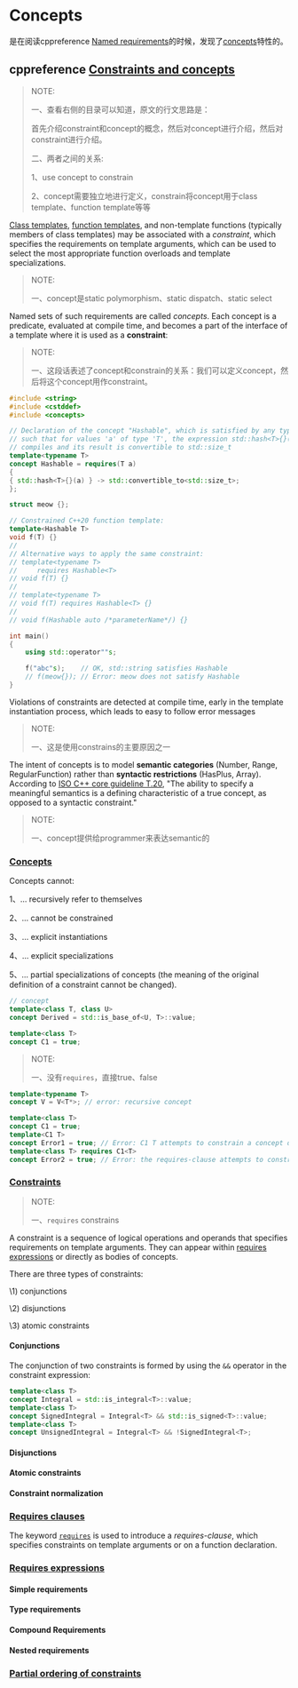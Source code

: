 # Concepts

是在阅读cppreference [Named requirements](https://en.cppreference.com/w/cpp/named_req)的时候，发现了[concepts](https://en.cppreference.com/w/cpp/language/constraints)特性的。



## cppreference [Constraints and concepts](https://en.cppreference.com/w/cpp/language/constraints) 

> NOTE: 
>
> 一、查看右侧的目录可以知道，原文的行文思路是：
>
> 首先介绍constraint和concept的概念，然后对concept进行介绍，然后对constraint进行介绍。
>
> 二、两者之间的关系:
>
> 1、use concept to constrain
>
> 2、concept需要独立地进行定义，constrain将concept用于class template、function template等等

[Class templates](https://en.cppreference.com/w/cpp/language/class_template), [function templates](https://en.cppreference.com/w/cpp/language/function_template), and non-template functions (typically members of class templates) may be associated with a *constraint*, which specifies the requirements on template arguments, which can be used to select the most appropriate function overloads and template specializations.

> NOTE:
>
> 一、concept是static polymorphism、static dispatch、static select

Named sets of such requirements are called *concepts*. Each concept is a predicate, evaluated at compile time, and becomes a part of the interface of a template where it is used as a **constraint**:

> NOTE:
>
> 一、这段话表述了concept和constrain的关系：我们可以定义concept，然后将这个concept用作constraint。



```c++
#include <string>
#include <cstddef>
#include <concepts>

// Declaration of the concept "Hashable", which is satisfied by any type 'T'
// such that for values 'a' of type 'T', the expression std::hash<T>{}(a)
// compiles and its result is convertible to std::size_t
template<typename T>
concept Hashable = requires(T a)
{
{ std::hash<T>{}(a) } -> std::convertible_to<std::size_t>;
};

struct meow {};

// Constrained C++20 function template:
template<Hashable T>
void f(T) {}
//
// Alternative ways to apply the same constraint:
// template<typename T>
//     requires Hashable<T>
// void f(T) {}
//
// template<typename T>
// void f(T) requires Hashable<T> {}
//
// void f(Hashable auto /*parameterName*/) {}

int main()
{
    using std::operator""s;

    f("abc"s);    // OK, std::string satisfies Hashable
    // f(meow{}); // Error: meow does not satisfy Hashable
}
```

Violations of constraints are detected at compile time, early in the template instantiation process, which leads to easy to follow error messages

> NOTE:
>
> 一、这是使用constrains的主要原因之一



The intent of concepts is to model **semantic categories** (Number, Range, RegularFunction) rather than **syntactic restrictions** (HasPlus, Array). According to [ISO C++ core guideline T.20](https://github.com/isocpp/CppCoreGuidelines/blob/master/CppCoreGuidelines.md#t20-avoid-concepts-without-meaningful-semantics), "The ability to specify a meaningful semantics is a defining characteristic of a true concept, as opposed to a syntactic constraint."

> NOTE: 
>
> 一、concept提供给programmer来表达semantic的



### [Concepts](https://en.cppreference.com/w/cpp/language/constraints#Concepts)



Concepts cannot:

1、... recursively refer to themselves 

2、... cannot be constrained

3、... explicit instantiations

4、... explicit specializations

5、... partial specializations of concepts (the meaning of the original definition of a constraint cannot be changed).



```c++
// concept
template<class T, class U>
concept Derived = std::is_base_of<U, T>::value;

template<class T>
concept C1 = true;
```

> NOTE:
>
> 一、没有`requires`，直接true、false



```c++
template<typename T>
concept V = V<T*>; // error: recursive concept
```



```c++
template<class T>
concept C1 = true;
template<C1 T>
concept Error1 = true; // Error: C1 T attempts to constrain a concept definition
template<class T> requires C1<T>
concept Error2 = true; // Error: the requires-clause attempts to constrain a concept
```





### [Constraints](https://en.cppreference.com/w/cpp/language/constraints#Constraints)

> NOTE:
>
> 一、`requires` constrains

A constraint is a sequence of logical operations and operands that specifies requirements on template arguments. They can appear within [requires expressions](https://en.cppreference.com/w/cpp/language/requires) or directly as bodies of concepts.

There are three types of constraints:

\1) conjunctions

\2) disjunctions

\3) atomic constraints



#### Conjunctions

The conjunction of two constraints is formed by using the `&&` operator in the constraint expression:

```c++
template<class T>
concept Integral = std::is_integral<T>::value;
template<class T>
concept SignedIntegral = Integral<T> && std::is_signed<T>::value;
template<class T>
concept UnsignedIntegral = Integral<T> && !SignedIntegral<T>;
```



#### Disjunctions



#### Atomic constraints



#### Constraint normalization



### [Requires clauses](https://en.cppreference.com/w/cpp/language/constraints#Requires_clauses) 

The keyword [`requires`](https://en.cppreference.com/w/cpp/keyword/requires) is used to introduce a *requires-clause*, which specifies constraints on template arguments or on a function declaration.



### [Requires expressions](https://en.cppreference.com/w/cpp/language/constraints#Requires_expressions)



#### Simple requirements



#### Type requirements



#### Compound Requirements



#### Nested requirements



### [Partial ordering of constraints](https://en.cppreference.com/w/cpp/language/constraints#Partial_ordering_of_constraints)

